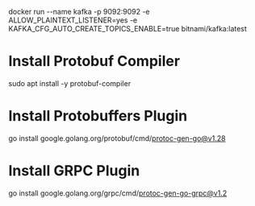docker run --name kafka -p 9092:9092 -e ALLOW_PLAINTEXT_LISTENER=yes -e KAFKA_CFG_AUTO_CREATE_TOPICS_ENABLE=true bitnami/kafka:latest

# Install Protobuf Compiler
sudo apt install -y protobuf-compiler

# Install Protobuffers Plugin 
go install google.golang.org/protobuf/cmd/protoc-gen-go@v1.28

# Install GRPC Plugin
go install google.golang.org/grpc/cmd/protoc-gen-go-grpc@v1.2